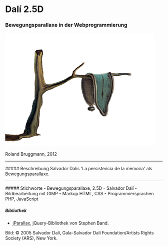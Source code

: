 # Dal&iacute; 2.5D
### Bewegungsparallaxe in der Webprogrammierung

![Persistencia tree](images/persistencia_baum.png "Persistencia tree")

Roland Bruggmann, 2012
<hr>
##### Beschreibung
Salvador Dal&iacute;s 'La persistencia de la memoria' als Bewegungsparallaxe.
<hr>
##### Stichworte
- Bewegungsparallaxe, 2.5D
- Salvador Dal&iacute;
- Bildbearbeitung mit GIMP
- Markup HTML, CSS
- Programmiersprachen PHP, JavaScript

##### Bibliothek
- <a target="_blank" href="https://github.com/stephband/jparallax">jParallax</a>, jQuery-Bibliothek von Stephen Band.

Bild: © 2005 Salvador Dalí, Gala-Salvador Dalí Foundation/Artists Rights Society (ARS), New York.
